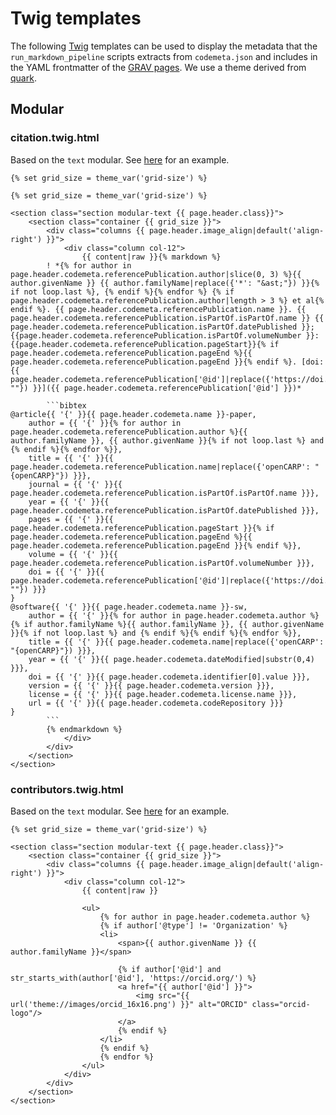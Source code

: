 # Twig templates

The following [Twig](https://twig.symfony.com/doc/3.x/) templates can be used to display the metadata that the `run_markdown_pipeline` scripts extracts from `codemeta.json` and includes in the YAML frontmatter of the [GRAV pages](https://getgrav.org). We use a theme derived from [quark](https://github.com/getgrav/grav-theme-quark).

## Modular
### citation.twig.html
Based on the `text` modular. See [here](https://opencarp.org/download/citation) for an example.
````
{% set grid_size = theme_var('grid-size') %}

{% set grid_size = theme_var('grid-size') %}

<section class="section modular-text {{ page.header.class}}">
    <section class="container {{ grid_size }}">
        <div class="columns {{ page.header.image_align|default('align-right') }}">
            <div class="column col-12">
                {{ content|raw }}{% markdown %}
		! *{% for author in page.header.codemeta.referencePublication.author|slice(0, 3) %}{{ author.givenName }} {{ author.familyName|replace({'*': "&ast;"}) }}{% if not loop.last %}, {% endif %}{% endfor %} {% if page.header.codemeta.referencePublication.author|length > 3 %} et al{% endif %}. {{ page.header.codemeta.referencePublication.name }}. {{ page.header.codemeta.referencePublication.isPartOf.isPartOf.name }} {{ page.header.codemeta.referencePublication.isPartOf.datePublished }};{{page.header.codemeta.referencePublication.isPartOf.volumeNumber }}:{{page.header.codemeta.referencePublication.pageStart}}{% if page.header.codemeta.referencePublication.pageEnd %}{{ page.header.codemeta.referencePublication.pageEnd }}{% endif %}. [doi:{{ page.header.codemeta.referencePublication['@id']|replace({'https://doi.org/': ""}) }}]({{ page.header.codemeta.referencePublication['@id'] }})*

		```bibtex
@article{{ '{' }}{{ page.header.codemeta.name }}-paper,
	author = {{ '{' }}{% for author in page.header.codemeta.referencePublication.author %}{{ author.familyName }}, {{ author.givenName }}{% if not loop.last %} and {% endif %}{% endfor %}},
	title = {{ '{' }}{{ page.header.codemeta.referencePublication.name|replace({'openCARP': "{openCARP}"}) }}},
	journal = {{ '{' }}{{ page.header.codemeta.referencePublication.isPartOf.isPartOf.name }}},
	year = {{ '{' }}{{ page.header.codemeta.referencePublication.isPartOf.datePublished }}},
	pages = {{ '{' }}{{ page.header.codemeta.referencePublication.pageStart }}{% if page.header.codemeta.referencePublication.pageEnd %}{{ page.header.codemeta.referencePublication.pageEnd }}{% endif %}},
	volume = {{ '{' }}{{ page.header.codemeta.referencePublication.isPartOf.volumeNumber }}},
	doi = {{ '{' }}{{ page.header.codemeta.referencePublication['@id']|replace({'https://doi.org/': ""}) }}}
}
@software{{ '{' }}{{ page.header.codemeta.name }}-sw,
	author = {{ '{' }}{% for author in page.header.codemeta.author %}{% if author.familyName %}{{ author.familyName }}, {{ author.givenName }}{% if not loop.last %} and {% endif %}{% endif %}{% endfor %}},
	title = {{ '{' }}{{ page.header.codemeta.name|replace({'openCARP': "{openCARP}"}) }}},
	year = {{ '{' }}{{ page.header.codemeta.dateModified|substr(0,4) }}},
	doi = {{ '{' }}{{ page.header.codemeta.identifier[0].value }}},
	version = {{ '{' }}{{ page.header.codemeta.version }}},
	license = {{ '{' }}{{ page.header.codemeta.license.name }}},
	url	= {{ '{' }}{{ page.header.codemeta.codeRepository }}}
}
		```
		{% endmarkdown %}
            </div>
        </div>
    </section>
</section>
````

### contributors.twig.html
Based on the `text` modular. See [here](https://opencarp.org/community/contributors) for an example.
```
{% set grid_size = theme_var('grid-size') %}

<section class="section modular-text {{ page.header.class}}">
    <section class="container {{ grid_size }}">
        <div class="columns {{ page.header.image_align|default('align-right') }}">
            <div class="column col-12">
                {{ content|raw }}

                <ul>
                    {% for author in page.header.codemeta.author %}
                    {% if author['@type'] != 'Organization' %}
                    <li>
                        <span>{{ author.givenName }} {{ author.familyName }}</span>

                        {% if author['@id'] and str_starts_with(author['@id'], 'https://orcid.org/') %}
                        <a href="{{ author['@id'] }}">
                            <img src="{{ url('theme://images/orcid_16x16.png') }}" alt="ORCID" class="orcid-logo"/>
                        </a>
                        {% endif %}
                    </li>
                    {% endif %}
                    {% endfor %}
                </ul>
            </div>
        </div>
    </section>
</section>
```
